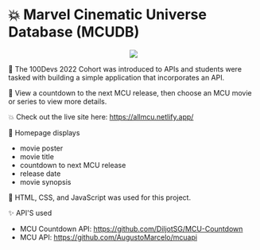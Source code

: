 # 💥 Marvel Cinematic Universe Database (MCUDB)

<p align="center">
<img src="https://github.com/bytesbybianca/readme-assets/blob/main/project-images/mcu-main.gif?raw=true">
</p>

🎯 The 100Devs 2022 Cohort was introduced to APIs and students were tasked with building a simple application that incorporates an API.

🧩 View a countdown to the next MCU release, then choose an MCU movie or series to view more details.

💥 Check out the live site here: https://allmcu.netlify.app/

📜 Homepage displays
- movie poster 
- movie title 
- countdown to next MCU release 
- release date 
- movie synopsis 

🤖 HTML, CSS, and JavaScript was used for this project.

✨ API'S used
- MCU Countdown API: https://github.com/DiljotSG/MCU-Countdown<br>
- MCU API: https://github.com/AugustoMarcelo/mcuapi

